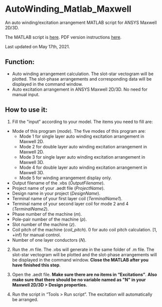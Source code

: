 # AutoWinding_Matlab_Maxwell
An auto winding/excitation arrangement MATLAB script for ANSYS Maxwell 2D/3D.

The MATLAB script is [here](https://github.com/cannonjiang97/AutoWinding_Matlab_Maxwell/blob/main/AutoWinding.m). PDF version instructions [here](https://github.com/cannonjiang97/AutoWinding_Matlab_Maxwell/blob/main/Instruction_AutoWinding.pdf). 

Last updated on May 17th, 2021.

## Function:
* Auto winding arrangement calculation. The slot-star vectogram will be plotted. The slot-phase arrangements and corresponding data will be displayed in the command window. 
* Auto excitation arrangement in ANSYS Maxwell 2D/3D. No need for manual input.

## How to use it:
1.	Fill the "input" according to your model. The items you need to fill are:
  -	Mode of this program (*mode*). The five modes of this program are:
    -	Mode 1 for single layer auto winding excitation arrangement in Maxwell 2D.
    -	Mode 2 for double layer auto winding excitation arrangement in Maxwell 2D.
    -	Mode 3 for single layer auto winding excitation arrangement in Maxwell 3D.
    -	Mode 4 for double layer auto winding excitation arrangement in Maxwell 3D.
    -	Mode 5 for winding arrangement display only.
  -	Output filename of the .vbs (*OutputFilename*).
  -	Project name of your .aedt file (*ProjectName*).
  -	Design name in your project (*DesignName*).
  -	Terminal name of your first layer coil (*TerminalName1*).
  -	Terminal name of your second layer coil for mode 2 and 4 (*TerminalName2*).
  -	Phase number of the machine (*m*).
  -	Pole-pair number of the machine (*p*).
  -	Slot number of the machine (*z*).
  -	Coil pitch of the machine (*coil_pitch*). 0 for auto coil pitch calculation. [1, +inf) for manual control.
  -	Number of one layer conductors (*N*).

2.	Run the .m file. The .vbs will generate in the same folder of .m file. The slot-star vectogram will be plotted and the slot-phase arrangements will be displayed in the command window. **Close the MATLAB after you have finished this step**.

3.	Open the .aedt file. **Make sure there are no items in “Excitations”**. **Also make sure that there should be no variable named as "N" in your Maxwell 2D/3D > Design properties.**
 
4.	Run the script in “Tools > Run script”. The excitation will automatically be arranged.
